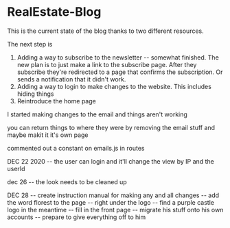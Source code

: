 # RealEstate-Blog
This is the current state of the blog thanks to two different resources. 

The next step is
1. Adding a way to subscribe to the newsletter -- somewhat finished. The new plan is to just make a link to the subscribe page. After they subscribe they're redirected to a page that confirms the subscription. 
Or sends a notification that it didn't work. 
2. Adding a way to login to make changes to the website. This includes hiding things
3. Reintroduce the home page



I started making changes to the email and things aren't working

you can return things to where they were by removing the email stuff and maybe makit it it's own page

commented out a constant on emails.js in routes

DEC 22 2020 -- the user can login and it'll change the view by IP and the userId

dec 26 
-- the look needs to be cleaned up



DEC 28
-- create instruction manual for making any and all changes
-- add the word florest to the page -- right under the logo
-- find a purple castle logo in the meantime
-- fill in the front page
-- migrate his stuff onto his own accounts
-- prepare to give everything off to him
